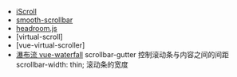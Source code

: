 - [iScroll](https://github.com/cubiq/iscroll)
- [smooth-scrollbar](https://idiotwu.github.io/smooth-scrollbar/)
- [headroom.js](https://wicky.nillia.ms/headroom.js/)
- [virtual-scroll]
- [vue-virtual-scroller]
- [瀑布流 vue-waterfall](https://github.com/MopTym/vue-waterfall)
scrollbar-gutter 控制滚动条与内容之间的间距
scrollbar-width: thin; 滚动条的宽度